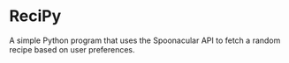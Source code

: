 # ReciPy
A simple Python program that uses the Spoonacular API to fetch a random recipe based on user preferences.

